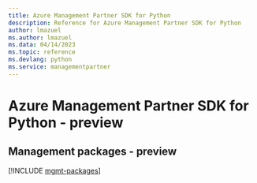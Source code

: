 ```yaml
---
title: Azure Management Partner SDK for Python
description: Reference for Azure Management Partner SDK for Python
author: lmazuel
ms.author: lmazuel
ms.data: 04/14/2023
ms.topic: reference
ms.devlang: python
ms.service: managementpartner
---
```

# Azure Management Partner SDK for Python - preview

## Management packages - preview
[!INCLUDE [mgmt-packages](management-partner-mgmt-index.md)]